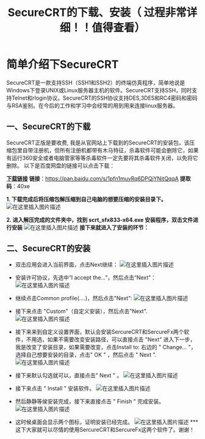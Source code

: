 ﻿---
layout: post
category: life
title: SecureCRT的下载、安装（ 过程非常详细！！值得查看）
tagline: by AllanTian
tags: 
  - 程序员
---




# 简单介绍下SecureCRT

SecureCRT是一款支持SSH（SSH1和SSH2）的终端仿真程序，简单地说是Windows下登录UNIX或Linux服务器主机的软件。SecureCRT支持SSH，同时支持Telnet和rlogin协议。SecureCRT的SSH协议支持DES,3DES和RC4密码和密码与RSA鉴别。在今后的工作和学习中会经常的用到用来连接linux服务器。

## 一、SecureCRT的下载

SecureCRT正版是要收费, 我是从官网站上下载到的SecureCRT的安装包，该压缩包里自带注册机，但所有注册机都带有木马特征，杀毒软件可能会删除它，如果有运行360安全或者电脑管家等等杀毒软件一定先要将其杀毒软件关闭，以免将它删除。
以下是百度网盘的链接可以点击下载：


**[下载链接](https://pan.baidu.com/s/1pfn1muyRq6DPQiYNitQqqA)** 
**链接**：https://pan.baidu.com/s/1pfn1muyRq6DPQiYNitQqqA 
**提取码**：40xe



 **1. 下载完成后将压缩包解压缩到自己电脑的想要压缩的安装目录下。**
![在这里插入图片描述](https://img-blog.csdnimg.cn/20190902114223322.png?x-oss-process=image/watermark,type_ZmFuZ3poZW5naGVpdGk,shadow_10,text_aHR0cHM6Ly9ibG9nLmNzZG4ubmV0L3FxXzM5MDUyNTEz,size_16,color_FFFFFF,t_70)

 **2. 进入解压完成的文件夹中，找到 scrt_sfx833-x64.exe 安装程序，双击文件进行安装**
	 ![在这里插入图片描述](https://img-blog.csdnimg.cn/20190902143124348.png?x-oss-process=image/watermark,type_ZmFuZ3poZW5naGVpdGk,shadow_10,text_aHR0cHM6Ly9ibG9nLmNzZG4ubmV0L3FxXzM5MDUyNTEz,size_16,color_FFFFFF,t_70)
 **接下来就进入了安装的环节：**

## 二、SecureCRT的安装

 - 双击应用会进入当前界面，点击Next继续：
	![在这里插入图片描述](https://img-blog.csdnimg.cn/20190902144358974.png?x-oss-process=image/watermark,type_ZmFuZ3poZW5naGVpdGk,shadow_10,text_aHR0cHM6Ly9ibG9nLmNzZG4ubmV0L3FxXzM5MDUyNTEz,size_16,color_FFFFFF,t_70)
 - 安装许可协议，先选中“I accept the...”，然后点击“Next”：
 	![在这里插入图片描述](https://img-blog.csdnimg.cn/20190912170529329.png?x-oss-process=image/watermark,type_ZmFuZ3poZW5naGVpdGk,shadow_10,text_aHR0cHM6Ly9ibG9nLmNzZG4ubmV0L3FxXzM5MDUyNTEz,size_16,color_FFFFFF,t_70)
 - 继续点击Common profile(....)，然后点击"Next":
![在这里插入图片描述](https://img-blog.csdnimg.cn/2019091217163578.png?x-oss-process=image/watermark,type_ZmFuZ3poZW5naGVpdGk,shadow_10,text_aHR0cHM6Ly9ibG9nLmNzZG4ubmV0L3FxXzM5MDUyNTEz,size_16,color_FFFFFF,t_70)
 - 接下来点击 "Custom"（自定义安装），然后点击"Next".
	![在这里插入图片描述](https://img-blog.csdnimg.cn/20190912171918632.png?x-oss-process=image/watermark,type_ZmFuZ3poZW5naGVpdGk,shadow_10,text_aHR0cHM6Ly9ibG9nLmNzZG4ubmV0L3FxXzM5MDUyNTEz,size_16,color_FFFFFF,t_70)
	
 - 接下来来到自定义设置界面，默认会安装SercureCRT和SercureFx两个软件，不用选，如果不需要改变安装路径，可以直接点击 "Next" 进入下一步，我是改变了安装目录，如果需要改变，点击Install to: 右边的 " Change… "，选择自己想要安装的目录，点击" OK " ，然后点击 " Next ".
 ![在这里插入图片描述](https://img-blog.csdnimg.cn/20190912173048684.png?x-oss-process=image/watermark,type_ZmFuZ3poZW5naGVpdGk,shadow_10,text_aHR0cHM6Ly9ibG9nLmNzZG4ubmV0L3FxXzM5MDUyNTEz,size_16,color_FFFFFF,t_70)
 - 接下来默认勾选就可以，直接点击" Next " 。
 ![在这里插入图片描述](https://img-blog.csdnimg.cn/20190912173339331.png?x-oss-process=image/watermark,type_ZmFuZ3poZW5naGVpdGk,shadow_10,text_aHR0cHM6Ly9ibG9nLmNzZG4ubmV0L3FxXzM5MDUyNTEz,size_16,color_FFFFFF,t_70)
 - 接下来点击 " Install " 安装软件。
 ![在这里插入图片描述](https://img-blog.csdnimg.cn/20190912173929901.png?x-oss-process=image/watermark,type_ZmFuZ3poZW5naGVpdGk,shadow_10,text_aHR0cHM6Ly9ibG9nLmNzZG4ubmV0L3FxXzM5MDUyNTEz,size_16,color_FFFFFF,t_70)
 - 然后静静等侯安装完成，接下来直接点击 " Finish " 完成安装。
![在这里插入图片描述](https://img-blog.csdnimg.cn/20190912174148932.png?x-oss-process=image/watermark,type_ZmFuZ3poZW5naGVpdGk,shadow_10,text_aHR0cHM6Ly9ibG9nLmNzZG4ubmV0L3FxXzM5MDUyNTEz,size_16,color_FFFFFF,t_70)
 - 这时候桌面会显示两个图标，证明安装已经完成。
 ![在这里插入图片描述](https://img-blog.csdnimg.cn/20190912174343597.png?x-oss-process=image/watermark,type_ZmFuZ3poZW5naGVpdGk,shadow_10,text_aHR0cHM6Ly9ibG9nLmNzZG4ubmV0L3FxXzM5MDUyNTEz,size_16,color_FFFFFF,t_70)
 ***这下大家就可以尽情的使用SercureCRT和SercureFx这两个软件了。谢谢！
  
